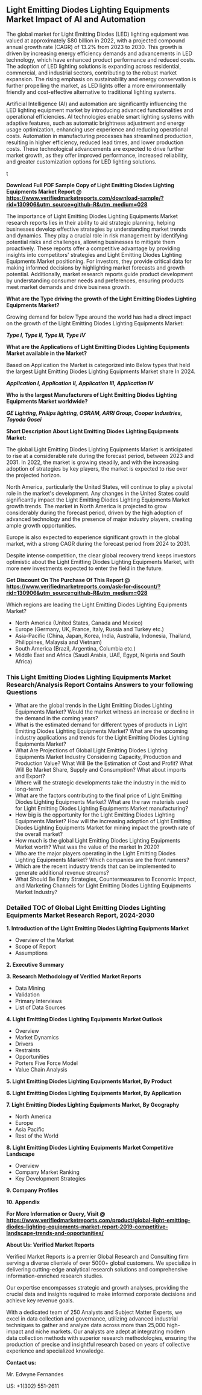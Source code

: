 <h2>Light Emitting Diodes Lighting Equipments Market Impact of AI and Automation</h2><p>The global market for Light Emitting Diodes (LED) lighting equipment was valued at approximately $80 billion in 2022, with a projected compound annual growth rate (CAGR) of 13.2% from 2023 to 2030. This growth is driven by increasing energy efficiency demands and advancements in LED technology, which have enhanced product performance and reduced costs. The adoption of LED lighting solutions is expanding across residential, commercial, and industrial sectors, contributing to the robust market expansion. The rising emphasis on sustainability and energy conservation is further propelling the market, as LED lights offer a more environmentally friendly and cost-effective alternative to traditional lighting systems.</p><p>Artificial Intelligence (AI) and automation are significantly influencing the LED lighting equipment market by introducing advanced functionalities and operational efficiencies. AI technologies enable smart lighting systems with adaptive features, such as automatic brightness adjustment and energy usage optimization, enhancing user experience and reducing operational costs. Automation in manufacturing processes has streamlined production, resulting in higher efficiency, reduced lead times, and lower production costs. These technological advancements are expected to drive further market growth, as they offer improved performance, increased reliability, and greater customization options for LED lighting solutions.</p>t</p><p id="" class=""><strong>Download Full PDF Sample Copy of Light Emitting Diodes Lighting Equipments Market Report @ <a href="https://www.verifiedmarketreports.com/download-sample/?rid=130906&utm_source=github-R&utm_medium=028" target="_blank">https://www.verifiedmarketreports.com/download-sample/?rid=130906&utm_source=github-R&utm_medium=028</a></strong></p><p>The importance of&nbsp;Light Emitting Diodes Lighting Equipments Market research reports lies in their ability to aid strategic planning, helping businesses develop effective strategies by understanding market trends and dynamics. They play a crucial role in risk management by identifying potential risks and challenges, allowing businesses to mitigate them proactively. These reports offer a competitive advantage by providing insights into competitors' strategies and Light Emitting Diodes Lighting Equipments Market positioning. For investors, they provide critical data for making informed decisions by highlighting market forecasts and growth potential. Additionally, market research reports guide product development by understanding consumer needs and preferences, ensuring products meet market demands and drive business growth.</p><p><strong>What are the&nbsp;Type driving the growth of the Light Emitting Diodes Lighting Equipments Market?</strong></p><p id="" class="">Growing demand for below Type around the world has had a direct impact on the growth of the Light Emitting Diodes Lighting Equipments Market:</p><em><strong>Type I, Type II, Type III, Type IV</strong></em></p><strong>What are the&nbsp;Applications&nbsp;of Light Emitting Diodes Lighting Equipments Market available in the Market?</strong></p><p id="" class="">Based on Application the Market is categorized into Below types that held the largest Light Emitting Diodes Lighting Equipments Market share In 2024.</p><em><strong>Application I, Application II, Application III, Application IV</strong></em></p><strong>Who is the largest Manufacturers of Light Emitting Diodes Lighting Equipments Market worldwide?</strong></p><p><em><strong>GE Lighting, Philips lighting, OSRAM, ARRI Group, Cooper Industries, Toyoda Gosei</strong></em></p><p id="" class=""><strong>Short Description About Light Emitting Diodes Lighting Equipments Market:</strong></p><p>The global Light Emitting Diodes Lighting Equipments Market is anticipated to rise at a considerable rate during the forecast period, between 2023 and 2031. In 2022, the market is growing steadily, and with the increasing adoption of strategies by key players, the market is expected to rise over the projected horizon.</p><p>North America, particularly the United States, will continue to play a pivotal role in the market's development. Any changes in the United States could significantly impact the Light Emitting Diodes Lighting Equipments Market growth trends. The market in North America is projected to grow considerably during the forecast period, driven by the high adoption of advanced technology and the presence of major industry players, creating ample growth opportunities.</p><p>Europe is also expected to experience significant growth in the global market, with a strong CAGR during the forecast period from 2024 to 2031.</p><p>Despite intense competition, the clear global recovery trend keeps investors optimistic about the Light Emitting Diodes Lighting Equipments Market, with more new investments expected to enter the field in the future.</p><p id="" class=""><strong>Get Discount On The Purchase Of This Report @ <a href="https://www.verifiedmarketreports.com/ask-for-discount/?rid=130906&utm_source=github-R&utm_medium=028" target="_blank">https://www.verifiedmarketreports.com/ask-for-discount/?rid=130906&utm_source=github-R&utm_medium=028</a></strong></p>Which regions are leading the Light Emitting Diodes Lighting Equipments Market?</p><ul><li>North America (United States, Canada and Mexico)</li><li>Europe (Germany, UK, France, Italy, Russia and Turkey etc.)</li><li>Asia-Pacific (China, Japan, Korea, India, Australia, Indonesia, Thailand, Philippines, Malaysia and Vietnam)</li><li>South America (Brazil, Argentina, Columbia etc.)</li><li>Middle East and Africa (Saudi Arabia, UAE, Egypt, Nigeria and South Africa)</li></ul><h3 id="" class="">This Light Emitting Diodes Lighting Equipments Market Research/Analysis Report Contains Answers to your following Questions</h3><ul><li>What are the global trends in the Light Emitting Diodes Lighting Equipments Market? Would the market witness an increase or decline in the demand in the coming years?</li><li>What is the estimated demand for different types of products in Light Emitting Diodes Lighting Equipments Market? What are the upcoming industry applications and trends for the Light Emitting Diodes Lighting Equipments Market?</li><li>What Are Projections of Global Light Emitting Diodes Lighting Equipments Market Industry Considering Capacity, Production and Production Value? What Will Be the Estimation of Cost and Profit? What Will Be Market Share, Supply and Consumption? What about imports and Export?</li><li>Where will the strategic developments take the industry in the mid to long-term?</li><li>What are the factors contributing to the final price of Light Emitting Diodes Lighting Equipments Market? What are the raw materials used for Light Emitting Diodes Lighting Equipments Market manufacturing?</li><li>How big is the opportunity for the Light Emitting Diodes Lighting Equipments Market? How will the increasing adoption of Light Emitting Diodes Lighting Equipments Market for mining impact the growth rate of the overall market?</li><li>How much is the global Light Emitting Diodes Lighting Equipments Market worth? What was the value of the market In 2020?</li><li>Who are the major players operating in the Light Emitting Diodes Lighting Equipments Market? Which companies are the front runners?</li><li>Which are the recent industry trends that can be implemented to generate additional revenue streams?</li><li>What Should Be Entry Strategies, Countermeasures to Economic Impact, and Marketing Channels for Light Emitting Diodes Lighting Equipments Market Industry?</li></ul><h3 id="" class="">Detailed TOC of Global Light Emitting Diodes Lighting Equipments Market Research Report, 2024-2030</h3><p id="" class=""><strong>1. Introduction of the Light Emitting Diodes Lighting Equipments Market</strong></p><ul><li>Overview of the Market</li><li>Scope of Report</li><li>Assumptions</li></ul><p id="" class=""><strong>2. Executive Summary</strong></p><p id="" class=""><strong>3. Research Methodology of Verified Market Reports</strong></p><ul><li>Data Mining</li><li>Validation</li><li>Primary Interviews</li><li>List of Data Sources</li></ul><p id="" class=""><strong>4. Light Emitting Diodes Lighting Equipments Market Outlook</strong></p><ul><li>Overview</li><li>Market Dynamics</li><li>Drivers</li><li>Restraints</li><li>Opportunities</li><li>Porters Five Force Model</li><li>Value Chain Analysis</li></ul><p id="" class=""><strong>5. Light Emitting Diodes Lighting Equipments Market, By Product</strong></p><p id="" class=""><strong>6. Light Emitting Diodes Lighting Equipments Market, By Application</strong></p><p id="" class=""><strong>7. Light Emitting Diodes Lighting Equipments Market, By Geography</strong></p><ul><li>North America</li><li>Europe</li><li>Asia Pacific</li><li>Rest of the World</li></ul><p id="" class=""><strong>8. Light Emitting Diodes Lighting Equipments Market Competitive Landscape</strong></p><ul><li>Overview</li><li>Company Market Ranking</li><li>Key Development Strategies</li></ul><p id="" class=""><strong>9. Company Profiles</strong></p><p id="" class=""><strong>10. Appendix</strong></p><p id="" class=""><strong>For More Information or Query, Visit @ <a href="https://www.verifiedmarketreports.com/product/global-light-emitting-diodes-lighting-equipments-market-report-2019-competitive-landscape-trends-and-opportunities/" target="_blank">https://www.verifiedmarketreports.com/product/global-light-emitting-diodes-lighting-equipments-market-report-2019-competitive-landscape-trends-and-opportunities/</a></strong></p><p id="" class=""><strong>About Us: Verified Market Reports</strong></p><p id="" class="">Verified Market Reports is a premier Global Research and Consulting firm serving a diverse clientele of over 5000+ global customers. We specialize in delivering cutting-edge analytical research solutions and comprehensive information-enriched research studies.</p><p id="" class="">Our expertise encompasses strategic and growth analyses, providing the crucial data and insights required to make informed corporate decisions and achieve key revenue goals.</p><p id="" class="">With a dedicated team of 250 Analysts and Subject Matter Experts, we excel in data collection and governance, utilizing advanced industrial techniques to gather and analyze data across more than 25,000 high-impact and niche markets. Our analysts are adept at integrating modern data collection methods with superior research methodologies, ensuring the production of precise and insightful research based on years of collective experience and specialized knowledge.</p><p id="" class=""><strong>Contact us:</strong></p><p id="" class="">Mr. Edwyne Fernandes</p><p id="" class="">US: +1(302) 551-2611</p>